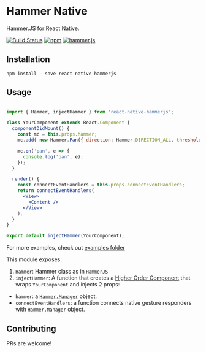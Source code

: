 # Hammer Native
Hammer.JS for React Native.

[![Build Status](https://travis-ci.org/longseespace/react-native-hammerjs.svg?branch=master)](https://travis-ci.org/longseespace/react-native-hammerjs)
[![npm](https://img.shields.io/npm/v/npm.svg?maxAge=2592000)](https://www.npmjs.com/package/react-native-hammerjs)
[![hammer.js](https://img.shields.io/badge/hammer.js-v2.0.8-green.svg)](http://hammerjs.github.io)

## Installation
`npm install --save react-native-hammerjs`

## Usage

```jsx

import { Hammer, injectHammer } from 'react-native-hammerjs';

class YourComponent extends React.Component {
  componentDidMount() {
    const mc = this.props.hammer;
    mc.add( new Hammer.Pan({ direction: Hammer.DIRECTION_ALL, threshold: 0 }) );

    mc.on('pan', e => {
      console.log('pan', e);
    });
  }

  render() {
    const connectEventHandlers = this.props.connectEventHandlers;
    return connectEventHandlers(
      <View>
        <Content />
      </View>
    );
  }
}

export default injectHammer(YourComponent);
```

For more examples, check out [examples folder](https://github.com/longseespace/react-native-hammerjs/tree/master/ReactNativeHammerJSExample/src)

This module exposes:
1. `Hammer`: Hammer class as in `HammerJS`
2. `injectHammer`: A function that creates a [Higher Order Component](https://medium.com/@dan_abramov/mixins-are-dead-long-live-higher-order-components-94a0d2f9e750#.kdny7yuwf) that wraps `YourComponent` and injects 2 props:
  - `hammer`: a [`Hammer.Manager`](http://hammerjs.github.io/api/#hammer.manager) object.
  - `connectEventHandlers`: a function connects native gesture responders with `Hammer.Manager` object.

## Contributing
PRs are welcome!
